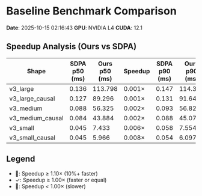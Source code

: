 # Baseline Benchmark Comparison

**Date**: 2025-10-15 02:16:43
**GPU**: NVIDIA L4
**CUDA**: 12.1

## Speedup Analysis (Ours vs SDPA)

| Shape | SDPA p50 (ms) | Ours p50 (ms) | Speedup | SDPA p90 (ms) | Ours p90 (ms) | Status |
|-------|---------------|---------------|---------|---------------|---------------|---------|
| v3_large | 0.136 | 113.798 | 0.001× | 0.147 | 114.340 | 🐢 |
| v3_large_causal | 0.127 | 89.296 | 0.001× | 0.131 | 91.643 | 🐢 |
| v3_medium | 0.088 | 56.325 | 0.002× | 0.093 | 56.820 | 🐢 |
| v3_medium_causal | 0.084 | 43.884 | 0.002× | 0.088 | 45.072 | 🐢 |
| v3_small | 0.045 | 7.433 | 0.006× | 0.058 | 7.554 | 🐢 |
| v3_small_causal | 0.045 | 5.966 | 0.008× | 0.054 | 6.097 | 🐢 |

## Legend

- 🚀: Speedup ≥ 1.10× (10%+ faster)
- ✓: Speedup ≥ 1.00× (faster or equal)
- 🐢: Speedup < 1.00× (slower)
